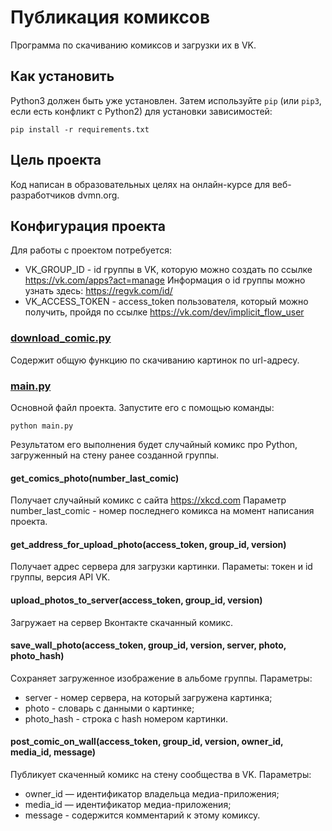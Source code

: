 # Публикация комиксов
Программа по скачиванию комиксов и загрузки их в VK.

## Как установить

Python3 должен быть уже установлен. 
Затем используйте `pip` (или `pip3`, если есть конфликт с Python2) для установки зависимостей:
```
pip install -r requirements.txt
```

## Цель проекта
Код написан в образовательных целях на онлайн-курсе для веб-разработчиков dvmn.org.

## Конфигурация проекта
Для работы с проектом потребуется:
- VK_GROUP_ID - id группы в VK, которую можно создать по ссылке https://vk.com/apps?act=manage Информация о id группы можно узнать здесь: https://regvk.com/id/
- VK_ACCESS_TOKEN - access_token пользователя, который можно получить, пройдя по ссылке https://vk.com/dev/implicit_flow_user 

### [download_comic.py](download_comic.py)
Содержит общую функцию по скачиванию картинок по url-адресу.

### [main.py](main.py)
Основной файл проекта. Запустите его с помощью команды:
```
python main.py
```
Результатом его выполнения будет случайный комикс про Python, загруженный на стену ранее созданной группы.

#### get_comics_photo(number_last_comic)
Получает случайный комикс с сайта https://xkcd.com Параметр number_last_comic - номер последнего комикса на момент написания проекта. 

#### get_address_for_upload_photo(access_token, group_id, version)
Получает адрес сервера для загрузки картинки. Параметы: токен и id группы, версия API VK.

#### upload_photos_to_server(access_token, group_id, version)
Загружает на сервер Вконтакте скачанный комикс.

#### save_wall_photo(access_token, group_id, version, server, photo, photo_hash)
Сохраняет загруженное изображение в альбоме группы. Параметры: 
- server - номер сервера, на который загружена картинка; 
- photo - словарь с данными о картинке;
- photo_hash - строка с hash номером картинки.

#### post_comic_on_wall(access_token, group_id, version, owner_id, media_id, message)
Публикует скаченный комикс на стену сообщества в VK. Параметры:
- owner_id — идентификатор владельца медиа-приложения; 
- media_id — идентификатор медиа-приложения; 
- message - содержится комментарий к этому комиксу.
